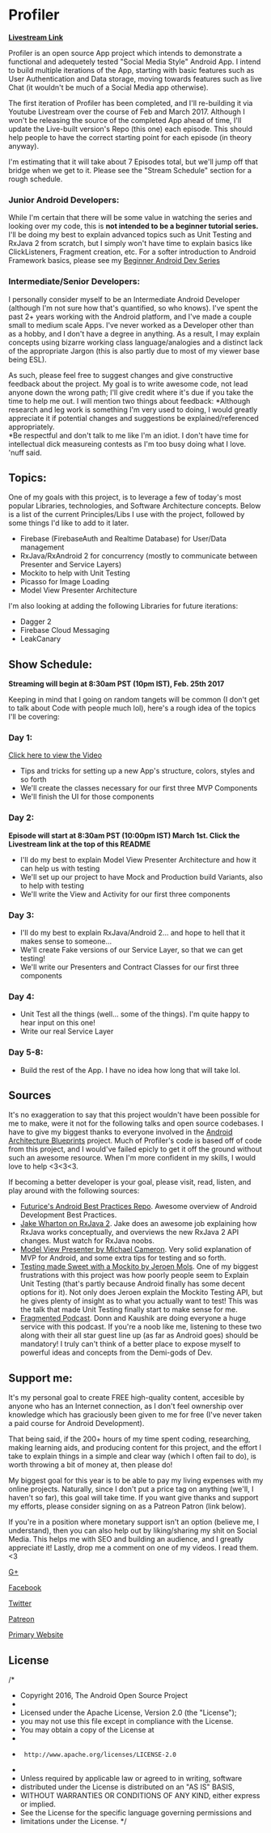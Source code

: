 # Profiler

**[Livestream Link](http://www.youtube.com/c/wiseAss/live)**

Profiler is an open source App project which intends to demonstrate a functional and adequetely tested "Social Media Style" Android App.
I intend to build multiple iterations of the App, starting with basic features such as User Authentication and Data storage, moving towards features such as live Chat (it wouldn't be much of a Social Media app otherwise). 

The first iteration of Profiler has been completed, and I'll re-building it via Youtube Livestream over the course of Feb and March 2017. Although I won't be releasing the source of the completed App ahead of time, I'll update the Live-built version's Repo (this one) each episode. This should help people to have the correct starting point for each episode (in theory anyway).

I'm estimating that it will take about 7 Episodes total, but we'll jump off that bridge when we get to it. Please see the "Stream Schedule" section for a rough schedule.

### Junior Android Developers:
While I'm certain that there will be some value in watching the series and looking over my code, this is **not intended to be a beginner tutorial series.** I'll be doing my best to explain advanced topics such as Unit Testing and RxJava 2 from scratch, but I simply won't have time to explain basics like ClickListeners, Fragment creation, etc. For a softer introduction to Android Framework basics, please see my [Beginner Android Dev Series](https://www.youtube.com/playlist?list=PLEVlop6sMHCp3Wp0mqT2-OxHwVdAod1uy) 

### Intermediate/Senior Developers:
I personally consider myself to be an Intermediate Android Developer (although I'm not sure how that's quantified, so who knows). I've spent the past 2+ years working with the Android platform, and I've made a couple small to medium scale Apps. I've never worked as a Developer other than as a hobby, and I don't have a degree in anything. As a result, I may explain concepts using bizarre working class language/analogies and a distinct lack of the appropriate Jargon (this is also partly due to most of my viewer base being ESL).

As such, please feel free to suggest changes and give constructive feedback about the project. My goal is to write awesome code, not lead anyone down the wrong path; I'll give credit where it's due if you take the time to help me out. I will mention two things about feedback:
*Although research and leg work is something I'm very used to doing, I would greatly appreciate it if potential changes and suggestions be explained/referenced appropriately.  
*Be respectful and don't talk to me like I'm an idiot. I don't have time for intellectual dick measureing contests as I'm too busy doing what I love. 'nuff said.

## Topics:
One of my goals with this project, is to leverage a few of today's most popular Libraries, technologies, and Software Architecture concepts. Below is a list of the current Principles/Libs I use with the project, followed by some things I'd like to add to it later.

* Firebase (FirebaseAuth and Realtime Database) for User/Data management
* RxJava/RxAndroid 2 for concurrency (mostly to communicate between Presenter and Service Layers)
* Mockito to help with Unit Testing
* Picasso for Image Loading
* Model View Presenter Architecture

I'm also looking at adding the following Libraries for future iterations:
* Dagger 2
* Firebase Cloud Messaging
* LeakCanary

## Show Schedule:
**Streaming will begin at 8:30am PST (10pm IST), Feb. 25th 2017**

Keeping in mind that I going on random tangets will be common (I don't get to talk about Code with people much lol), here's a rough idea of the topics I'll be covering:

### Day 1:
[Click here to view the Video](https://www.youtube.com/watch?v=4QSeM2rNpf8)
* Tips and tricks for setting up a new App's structure, colors, styles and so forth
* We'll create the classes necessary for our first three MVP Components
* We'll finish the UI for those components

### Day 2:
**Episode will start at 8:30am PST (10:00pm IST) March 1st. Click the Livestream link at the top of this README**
* I'll do my best to explain Model View Presenter Architecture and how it can help us with testing
* We'll set up our project to have Mock and Production build Variants, also to help with testing
* We'll write the View and Activity for our first three components

### Day 3:
* I'll do my best to explain RxJava/Android 2... and hope to hell that it makes sense to someone...
* We'll create Fake versions of our Service Layer, so that we can get testing!
* We'll write our Presenters and Contract Classes for our first three components

### Day 4:
* Unit Test all the things (well... some of the things). I'm quite happy to hear input on this one!
* Write our real Service Layer

### Day 5-8:
* Build the rest of the App. I have no idea how long that will take lol.

## Sources

It's no exaggeration to say that this project wouldn't have been possible for me to make, were it not for the following talks and open source codebases. I have to give my biggest thanks to everyone involved in the [Android Architecture Blueprints](https://github.com/googlesamples/android-architecture) project. Much of Profiler's code is based off of code from this project, and I would've failed epicly to get it off the ground without such an awesome resource. When I'm more confident in my skills, I would love to help <3<3<3.

If becoming a better developer is your goal, please visit, read, listen, and play around with the following sources:
* [Futurice's Android Best Practices Repo](https://github.com/futurice/android-best-practices). Awesome overview of Android Development Best Practices.
* [Jake Wharton on RxJava 2](https://www.youtube.com/watch?v=htIXKI5gOQU&t=1795s). Jake does an awesome job explaining how RxJava works conceptually, and overviews the new RxJava 2 API changes. Must watch for RxJava noobs.
* [Model View Presenter by Michael Cameron](https://www.youtube.com/watch?v=AoqL1PN8hCk&t=1229s). Very solid explanation of MVP for Android, and some extra tips for testing and so forth. 
* [Testing made Sweet with a Mockito by Jeroen Mols](https://www.youtube.com/watch?v=DJDBl0vURD4&t=33s). One of my biggest frustrations with this project was how poorly people seem to Explain Unit Testing (that's partly because Android finally has some decent options for it). Not only does Jeroen explain the Mockito Testing API, but he gives plenty of insight as to what you actually want to test! This was the talk that made Unit Testing finally start to make sense for me.
* [Fragmented Podcast](http://fragmentedpodcast.com/). Donn and Kaushik are doing everyone a huge service with this podcast. If you're a noob like me, listening to these two along with their all star guest line up (as far as Android goes) should be mandatory! I truly can't think of a better place to expose myself to powerful ideas and concepts from the Demi-gods of Dev.

## Support me:
It's my personal goal to create FREE high-quality content, accesible by anyone who has an Internet connection, as I don't feel ownership over knowledge which has graciously been given to me for free (I've never taken a paid course for Android Development). 

That being said, if the 200+ hours of my time spent coding, researching, making learning aids, and producing content for this project, and the effort I take to explain things in a simple and clear way (which I often fail to do), is worth throwing a bit of money at, then please do! 

My biggest goal for this year is to be able to pay my living expenses with my online projects. Naturally, since I don't put a price tag on anything (we'll, I haven't so far), this goal will take time. If you want give thanks and support my efforts, please consider signing on as a Patreon Patron (link below). 

If you're in a position where monetary support isn't an option (believe me, I understand), then you can also help out by liking/sharing my shit on Social Media. This helps me with SEO and building an audience, and I greatly appreciate it! Lastly, drop me a comment on one of my videos. I read them. <3

[G+](https://plus.google.com/+wiseass)

[Facebook](https://www.facebook.com/wiseassblog/)

[Twitter](https://twitter.com/wiseAss301)

[Patreon](https://www.patreon.com/bePatron?u=5114325)

[Primary Website](http://wiseassblog.com/)

## License

/*
 * Copyright 2016, The Android Open Source Project
 *
 * Licensed under the Apache License, Version 2.0 (the "License");
 * you may not use this file except in compliance with the License.
 * You may obtain a copy of the License at
 *
 *      http://www.apache.org/licenses/LICENSE-2.0
 *
 * Unless required by applicable law or agreed to in writing, software
 * distributed under the License is distributed on an "AS IS" BASIS,
 * WITHOUT WARRANTIES OR CONDITIONS OF ANY KIND, either express or implied.
 * See the License for the specific language governing permissions and
 * limitations under the License.
 */
